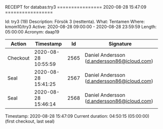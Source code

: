 RECEIPT for databas:try3
================ 2020-08-28 15:47:09 =================

Id:          try3 (19)
Description: Försök 3 (resttenta).
What:        Tentamen
Where:       kmom10/try3
Active:      2020-08-28 09:00:00 - 2020-08-28 23:59:59
Length:      05:00:00
Acronym:     daap19

| Action   | Timestamp           | Id    | Signature |
|----------|---------------------|-------|-----------|
| Checkout | 2020-08-28 10:55:59 |  2565 | Daniel Andersson (d.andersson86@icloud.com) |
| Seal     | 2020-08-28 15:41:25 |  2567 | Daniel Andersson (d.andersson86@icloud.com) |
| Seal     | 2020-08-28 15:46:14 |  2568 | Daniel Andersson (d.andersson86@icloud.com) |

Timestamp:        2020-08-28 15:47:09
Current duration: 04:50:15 (05:00:00) (first checkout, last seal)

